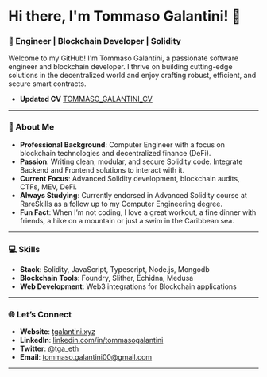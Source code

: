 # Hi there, I'm Tommaso Galantini! 👋

### 🚀 Engineer | Blockchain Developer | Solidity

Welcome to my GitHub! I'm Tommaso Galantini, a passionate software engineer and blockchain developer. I thrive on building cutting-edge solutions in the decentralized world and enjoy crafting robust, efficient, and secure smart contracts.
- **Updated CV** [TOMMASO_GALANTINI_CV](https://pdfupload.io/docs/ee03eb52)

---

### 🌟 About Me
- **Professional Background**: Computer Engineer with a focus on blockchain technologies and decentralized finance (DeFi).
- **Passion**: Writing clean, modular, and secure Solidity code. Integrate Backend and Frontend solutions to interact with it.
- **Current Focus**: Advanced Solidity development, blockchain audits, CTFs, MEV, DeFi.
- **Always Studying**: Currently endorsed in Advanced Solidity course at RareSkills as a follow up to my Computer Engineering degree.
- **Fun Fact**: When I’m not coding, I love a great workout, a fine dinner with friends, a hike on a mountain or just a swim in the Caribbean sea.

---

### 💻 Skills

- **Stack**: Solidity, JavaScript, Typescript, Node.js, Mongodb
- **Blockchain Tools**: Foundry, Slither, Echidna, Medusa
- **Web Development**: Web3 integrations for Blockchain applications

---


### 🌐 Let’s Connect

- **Website**: [tgalantini.xyz](https://tgalantini.xyz)
- **LinkedIn**: [linkedin.com/in/tommasogalantini](https://www.linkedin.com/in/tommaso-galantini-65453b20a/)
- **Twitter**: [@tga_eth](https://x.com/tga_eth)
- **Email**: tommaso.galantini00@gmail.com

---


